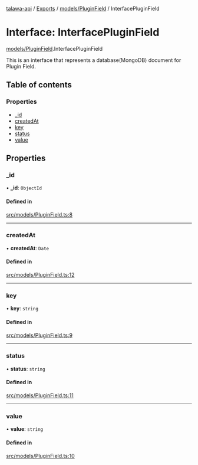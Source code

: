 [talawa-api](../README.md) / [Exports](../modules.md) / [models/PluginField](../modules/models_PluginField.md) / InterfacePluginField

# Interface: InterfacePluginField

[models/PluginField](../modules/models_PluginField.md).InterfacePluginField

This is an interface that represents a database(MongoDB) document for Plugin Field.

## Table of contents

### Properties

- [\_id](models_PluginField.InterfacePluginField.md#_id)
- [createdAt](models_PluginField.InterfacePluginField.md#createdat)
- [key](models_PluginField.InterfacePluginField.md#key)
- [status](models_PluginField.InterfacePluginField.md#status)
- [value](models_PluginField.InterfacePluginField.md#value)

## Properties

### \_id

• **\_id**: `ObjectId`

#### Defined in

[src/models/PluginField.ts:8](https://github.com/PalisadoesFoundation/talawa-api/blob/636e51c/src/models/PluginField.ts#L8)

___

### createdAt

• **createdAt**: `Date`

#### Defined in

[src/models/PluginField.ts:12](https://github.com/PalisadoesFoundation/talawa-api/blob/636e51c/src/models/PluginField.ts#L12)

___

### key

• **key**: `string`

#### Defined in

[src/models/PluginField.ts:9](https://github.com/PalisadoesFoundation/talawa-api/blob/636e51c/src/models/PluginField.ts#L9)

___

### status

• **status**: `string`

#### Defined in

[src/models/PluginField.ts:11](https://github.com/PalisadoesFoundation/talawa-api/blob/636e51c/src/models/PluginField.ts#L11)

___

### value

• **value**: `string`

#### Defined in

[src/models/PluginField.ts:10](https://github.com/PalisadoesFoundation/talawa-api/blob/636e51c/src/models/PluginField.ts#L10)
